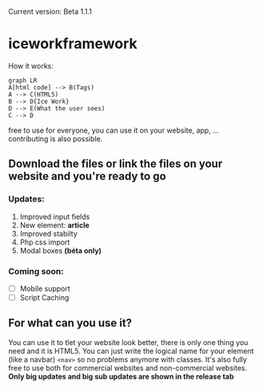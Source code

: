 Current version: Beta 1.1.1
# iceworkframework
How it works:

```mermaid
graph LR
A[html code] --> B(Tags)
A --> C(HTML5)
B --> D{Ice Work}
D --> E(What the user sees)
C --> D
```
free to use for everyone, you can use it on your website, app, ...
contributing is also possible.
## Download the files or link the files on your website and you're ready to go
### Updates:
1. Improved input fields
2. New element: **article**
3. Improved stabilty
4. Php css import
5. Modal boxes **(béta only)**
### Coming soon:
- [ ] Mobile support
- [ ] Script Caching
## For what can you use it?
You can use it to tlet your website look better, there is only one thing you need and it is HTML5. You can just write the logical name for your element (like a navbar) `<nav>` so no problems anymore with classes. It's also fully free to use both for commercial websites and non-commercial websites.
**Only big updates and big sub updates are shown in the release tab**
